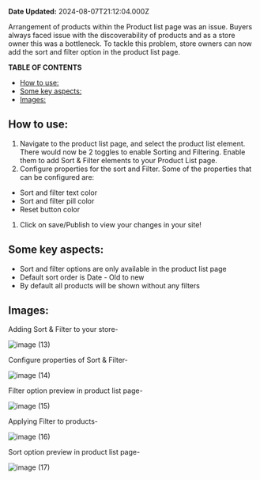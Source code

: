 **Date Updated:** 2024-08-07T21:12:04.000Z
  
  
Arrangement of products within the Product list page was an issue. Buyers always faced issue with the discoverability of products and as a store owner this was a bottleneck. To tackle this problem, store owners can now add the sort and filter option in the product list page.

**TABLE OF CONTENTS**

* [How to use:](#How-to-use%3A)
* [Some key aspects:](#Some-key-aspects%3A)
* [Images:](#Images%3A)

  
## **How to use:**

1. Navigate to the product list page, and select the product list element. There would now be 2 toggles to enable Sorting and Filtering. Enable them to add Sort & Filter elements to your Product List page.
2. Configure properties for the sort and Filter. Some of the properties that can be configured are:
* Sort and filter text color
* Sort and filter pill color
* Reset button color
1. Click on save/Publish to view your changes in your site!

## **Some key aspects:**

* Sort and filter options are only available in the product list page
* Default sort order is Date - Old to new
* By default all products will be shown without any filters

## **Images:**

Adding Sort & Filter to your store-

![image (13)](https://s3.amazonaws.com/cdn.freshdesk.com/data/helpdesk/attachments/production/155030617789/original/6TvXnM5zwPcecGebZeNh6QPuyphMBopHig.jpeg?1723045208)

Configure properties of Sort & Filter-

![image (14)](https://s3.amazonaws.com/cdn.freshdesk.com/data/helpdesk/attachments/production/155030617787/original/TtaI8t89Sxi5WO0djkiQgXU3QcOhxP4jjw.jpeg?1723045208)

Filter option preview in product list page- 

![image (15)](https://s3.amazonaws.com/cdn.freshdesk.com/data/helpdesk/attachments/production/155030617788/original/fuZR-olgtxgAH8o1XylW50CNAY9mB4Lv4Q.jpeg?1723045208)

Applying Filter to products-

![image (16)](https://s3.amazonaws.com/cdn.freshdesk.com/data/helpdesk/attachments/production/155030617786/original/gt8RM08fQXs3WNsaM_Qb38WNcS8G23yW9A.jpeg?1723045208)

Sort option preview in product list page- 

![image (17)](https://s3.amazonaws.com/cdn.freshdesk.com/data/helpdesk/attachments/production/155030617785/original/-MlNQ_tMFvRKF4wM52lEjMpXzIOYp27pvg.jpeg?1723045208)

  